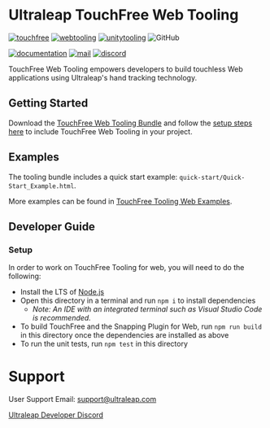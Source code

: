 <!--links-->
[discord]: https://discord.com/invite/3VCndThqxS "Discord Server"
[touchfree]: https://developer.leapmotion.com/touchfree "TouchFree Download"
[web]: https://developer.leapmotion.com/touchfree-tooling-for-web "TouchFree Web Tooling"
[unity]: https://developer.leapmotion.com/touchfree-tooling-unity "TouchFree Unity Tooling"

[download]: https://developer.leapmotion.com/touchfree-tooling-for-web "Ultraleap TouchFree Web Tooling Bundle Download"
[documentation]: https://docs.ultraleap.com/touchfree-user-manual/tooling-for-web.html "Ultraleap TouchFree Web Tooling Documentation"
[setup]: https://docs.ultraleap.com/touchfree-user-manual/tooling-for-web.html#setup "Ultraleap TouchFree Web Tooling Setup Documentation"
[examples]: https://github.com/ultraleap/TouchFree-Tooling-Examples/tree/develop/Examples-Web "Ultraleap TouchFree Tooling Web Examples"

<!--content-->
# Ultraleap TouchFree Web Tooling

[![touchfree](https://img.shields.io/badge/TouchFree-00cf75)][touchfree]
[![webtooling](https://img.shields.io/badge/Web%20Tooling-00cf75)][web]
[![unitytooling](https://img.shields.io/badge/Unity%20Tooling-00cf75)][unity]
![GitHub](https://img.shields.io/github/license/ultraleap/TouchFreeWebTooling)

[![documentation](https://img.shields.io/badge/Documentation-docs.ultraleap.com-e47400)][documentation]
[![mail](https://img.shields.io/badge/Email%20Support%20-%20support%40ultraleap.com-7535de)](mailto:support@ultraleap.com)
[![discord](https://img.shields.io/badge/Ultraleap%20Developer%20Discord-7535de)][discord]

TouchFree Web Tooling empowers developers to build touchless Web applications using Ultraleap's hand tracking technology.

## Getting Started

Download the [TouchFree Web Tooling Bundle][download] and follow the [setup steps here][setup] to include TouchFree Web Tooling in your project.

## Examples

The tooling bundle includes a quick start example: `quick-start/Quick-Start_Example.html`.

More examples can be found in [TouchFree Tooling Web Examples][examples].

## Developer Guide

### Setup

In order to work on TouchFree Tooling for web, you will need to do the following:

- Install the LTS of [Node.js](https://nodejs.org/en/download/)
- Open this directory in a terminal and run `npm i` to install dependencies
  - _Note: An IDE with an integrated terminal such as Visual Studio Code is recommended._
- To build TouchFree and the Snapping Plugin for Web, run `npm run build` in this directory once the dependencies are installed as above
- To run the unit tests, run `npm test` in this directory

# Support

User Support Email: support@ultraleap.com

[Ultraleap Developer Discord][discord]